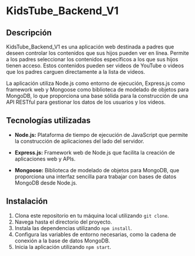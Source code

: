 # KidsTube_Backend_V1

## Descripción

KidsTube_Backend_V1 es una aplicación web destinada a padres que deseen controlar los contenidos que sus hijos pueden ver en línea. Permite a los padres seleccionar los contenidos específicos a los que sus hijos tienen acceso. Estos contenidos pueden ser videos de YouTube o videos que los padres carguen directamente a la lista de videos.

La aplicación utiliza Node.js como entorno de ejecución, Express.js como framework web y Mongoose como biblioteca de modelado de objetos para MongoDB, lo que proporciona una base sólida para la construcción de una API RESTful para gestionar los datos de los usuarios y los videos.

## Tecnologías utilizadas

- **Node.js:** Plataforma de tiempo de ejecución de JavaScript que permite la construcción de aplicaciones del lado del servidor.

- **Express.js:** Framework web de Node.js que facilita la creación de aplicaciones web y APIs.

- **Mongoose:** Biblioteca de modelado de objetos para MongoDB, que proporciona una interfaz sencilla para trabajar con bases de datos MongoDB desde Node.js.

## Instalación

1. Clona este repositorio en tu máquina local utilizando `git clone`.
2. Navega hasta el directorio del proyecto.
3. Instala las dependencias utilizando `npm install`.
4. Configura las variables de entorno necesarias, como la cadena de conexión a la base de datos MongoDB.
5. Inicia la aplicación utilizando `npm start`.
